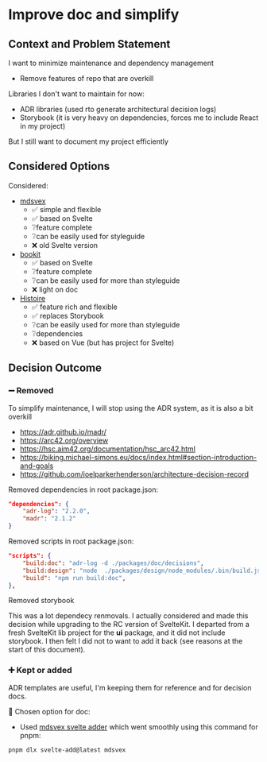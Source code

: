 # Improve doc and simplify

## Context and Problem Statement

I want to minimize maintenance and dependency management

- Remove features of repo that are overkill

Libraries I don't want to maintain for now:

- ADR libraries (used rto generate architectural decision logs)
- Storybook (it is very heavy on dependencies, forces me to include React in my project)

But I still want to document my project efficiently

## Considered Options

Considered:

- [mdsvex](https://mdsvex.pngwn.io/)
  - ✅ simple and flexible
  - ✅ based on Svelte
  - ❔feature complete
  - ❔can be easily used for styleguide
  - ❌ old Svelte version
- [bookit](https://github.com/leveluptuts/bookit)
  - ✅ based on Svelte
  - ❔feature complete
  - ❔can be easily used for more than styleguide
  - ❌ light on doc
- [Histoire](https://histoire.dev/)
  - ✅ feature rich and flexible
  - ✅ replaces Storybook
  - ❔can be easily used for more than styleguide
  - ❔dependencies
  - ❌ based on Vue (but has project for Svelte)

## Decision Outcome

### ➖ Removed

To simplify maintenance, I will stop using the ADR system, as it is also a bit overkill

- https://adr.github.io/madr/
- https://arc42.org/overview
- https://hsc.aim42.org/documentation/hsc_arc42.html
- https://biking.michael-simons.eu/docs/index.html#section-introduction-and-goals
- https://github.com/joelparkerhenderson/architecture-decision-record

Removed dependencies in root package.json:

```json
"dependencies": {
	"adr-log": "2.2.0",
	"madr": "2.1.2"
}
```

Removed scripts in root package.json:

```json
"scripts": {
    "build:doc": "adr-log -d ./packages/doc/decisions",
    "build:design": "node  ./packages/design/node_modules/.bin/build.js",
    "build": "npm run build:doc",
},
```

Removed storybook

This was a lot dependecy renmovals. I actually considered and made this decision while upgrading to the RC version of SvelteKit.
I departed from a fresh SvelteKit lib project for the **ui** package, and it did not include storybook. I then felt I did not to want to add it back (see reasons at the start of this document).

### ➕ Kept or added

ADR templates are useful, I'm keeping them for reference and for decision docs.

🚧 Chosen option for doc: []()

- Used [mdsvex svelte adder](https://github.com/svelte-add/mdsvex) which went smoothly using this command for pnpm:

```bash
pnpm dlx svelte-add@latest mdsvex
```

